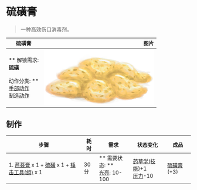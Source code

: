 # 硫磺膏  
> 一种高效伤口消毒剂。  
  
  硫磺膏  |   图片   
 ----  |  ----:   
 ** 解锁需求: **<br>[硫磺](Brimstone.md)<br><br>** 动作分类: **<br>[手部动作](HandAction.md)<br>[制造动作](CraftAction.md)  |  <img decoding="async" src="Sprite/BrimstoneGel.png" href="a.md" style="max-width:300px;max-height:300px;">   
  
## 制作  
步骤  |  耗时  |  需求  |  状态变化  |  成品  
----  |  ----  |  ----  |  ----  |  ----  
1. [芦荟膏](AloeVeraGel.md) x 1 + [硫磺](Brimstone.md) x 1 + [锤击工具(组)](GpTag_Hammer.md) x 1  |  30分  |  ** 需要状态: **<br>[光亮](Light.md): 10-100  |  [药草学(技能)](Skill_Herbology.md)+1<br>[压力](Stress.md)-10  |  [硫磺膏](BrimstoneGel.md)(+3)  


<script>document.title="硫磺膏 - 卡牌生存百科 Card Survival Wiki";</script>